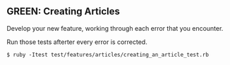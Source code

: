 ## GREEN: Creating Articles

Develop your new feature, working through each error that you encounter.

Run those tests afterter every error is corrected.

    $ ruby -Itest test/features/articles/creating_an_article_test.rb

